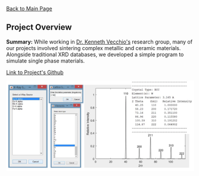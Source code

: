 [Back to Main Page](/index)
## Project Overview

**Summary:** While working in <a href="http://jacobsschool.ucsd.edu/faculty/faculty_bios/index.sfe?fmp_recid=156">Dr. Kenneth Vecchio's</a> research group, many of our projects involved sintering complex metallic and ceramic materials. Alongside traditional XRD databases, we developed a simple program to simulate single phase materials.
<br>

<a href="https://github.com/cameronmcelfresh/xrd-simulate">Link to Project's Github</a>

<img src="images/xrd_thumbnail.png?raw=true"/>

